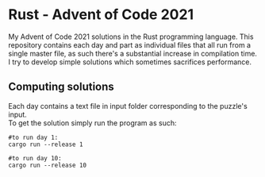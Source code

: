 # Rust - Advent of Code 2021

<p>My Advent of Code 2021 solutions in the Rust programming language. This repository contains each day and part as individual files that all run from 
a single master file, as such there's a substantial increase in compilation time.<br>
  I try to develop simple solutions which sometimes sacrifices performance.</p>
  
## Computing solutions
<p>Each day contains a text file in input folder corresponding to the puzzle's input.<br>
  To get the solution simply run the program as such:</p>
  
  ```
  #to run day 1:
  cargo run --release 1
  
  #to run day 10:
  cargo run --release 10
  ```
 
